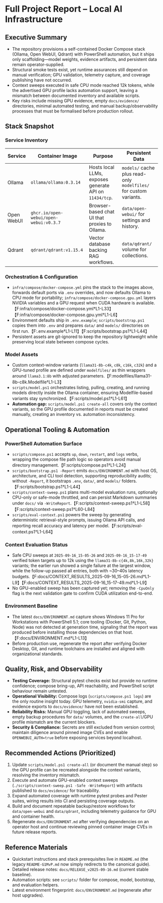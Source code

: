 # Full Project Report – Local AI Infrastructure

## Executive Summary
- The repository provisions a self-contained Docker Compose stack (Ollama, Open WebUI, Qdrant) with PowerShell automation, but it ships only scaffolding—model weights, evidence artifacts, and persistent data remain operator-supplied.
- Structural smoke tests exist, yet runtime assurances still depend on manual verification; GPU validation, telemetry capture, and coverage publishing have not occurred.
- Context sweeps executed in safe CPU mode reached 12k tokens, while the advertised GPU profile lacks automation support, leaving a mismatch between documented inventory and available scripts.
- Key risks include missing GPU evidence, empty `docs/evidence/` directories, minimal automated testing, and manual backup/observability processes that must be formalised before production rollout.

## Stack Snapshot

### Service Inventory
| Service | Container Image | Purpose | Persistent Data |
|---------|-----------------|---------|-----------------|
| Ollama | `ollama/ollama:0.3.14` | Hosts local LLMs, exposes generate API on `11434/tcp`. | `models/` cache plus read-only `modelfiles/` for custom variants. |
| Open WebUI | `ghcr.io/open-webui/open-webui:v0.3.7` | Browser-based chat UI that proxies to Ollama. | `data/open-webui/` for settings and history. |
| Qdrant | `qdrant/qdrant:v1.15.4` | Vector database backing RAG workflows. | `data/qdrant/` volume for collections. |

### Orchestration & Configuration
- `infra/compose/docker-compose.yml` pins the stack to the images above, forwards default ports via `.env` overrides, and now defaults Ollama to CPU mode for portability; `infra/compose/docker-compose.gpu.yml` layers NVIDIA variables and a GPU request when CUDA hardware is available.【F:infra/compose/docker-compose.yml†L1-L33】【F:infra/compose/docker-compose.gpu.yml†L1-L6】
- Environment defaults ship in `.env.example`; `scripts/bootstrap.ps1` copies them into `.env` and prepares `data/` and `models/` directories on first run.【F:.env.example†L1-L11】【F:scripts/bootstrap.ps1†L1-L44】
- Persistent assets are git-ignored to keep the repository lightweight while preserving local state between compose cycles.

### Model Assets
- Custom context-window variants (`llama31-8b-c4k`, `c8k`, `c16k`, `c32k`) and a GPU-tuned profile are defined under `modelfiles/` as thin wrappers around `llama3.1:8b` with adjusted parameters.【F:modelfiles/llama31-8b-c8k.Modelfile†L1-L3】
- `scripts/model.ps1` orchestrates listing, pulling, creating, and running models directly inside the Ollama container, ensuring Modelfile-based variants stay synchronized.【F:scripts/model.ps1†L1-L61】
- **Automation gap:** `scripts/model.ps1 create-all` covers only the context variants, so the GPU profile documented in reports must be created manually, creating an inventory vs. automation inconsistency.

## Operational Tooling & Automation

### PowerShell Automation Surface
- `scripts/compose.ps1` accepts `up`, `down`, `restart`, and `logs` verbs, wrapping the compose file path logic so operators avoid manual directory management.【F:scripts/compose.ps1†L1-L24】
- `scripts/bootstrap.ps1 -Report` emits `docs/ENVIRONMENT.md` with host OS, architecture, and CLI tool detection, supporting reproducibility audits; without `-Report`, it bootstraps `.env`, `data/`, and `models/` folders.【F:scripts/bootstrap.ps1†L1-L44】
- `scripts/context-sweep.ps1` plans multi-model evaluation runs, optionally CPU-only or safe-mode throttled, and can persist Markdown summaries under `docs/` via `-WriteReport`.【F:scripts/context-sweep.ps1†L1-L58】【F:scripts/context-sweep.ps1†L60-L84】
- `scripts/eval-context.ps1` powers the sweep by generating deterministic retrieval-style prompts, issuing Ollama API calls, and reporting recall accuracy and latency per model.【F:scripts/eval-context.ps1†L1-L64】

### Context Evaluation Status
- Safe CPU sweeps at `2025-09-16_15-05-26` and `2025-09-16_15-17-49` verified token targets up to 12k using the `llama31-8b-c{4k,8k,16k,32k}` variants; the earlier run showed a single failure at the largest window, while the follow-up passed all entries, both with ~30–40s latency budgets.【F:docs/CONTEXT_RESULTS_2025-09-16_15-05-26.md†L1-L9】【F:docs/CONTEXT_RESULTS_2025-09-16_15-17-49.md†L1-L9】
- No GPU-enabled sweep has been captured yet; removing the `-CpuOnly` flag is the next validation gate to confirm CUDA utilization end-to-end.

### Environment Baseline
- The latest `docs/ENVIRONMENT.md` capture shows Windows 11 Pro for Workstations with PowerShell 5.1; core tooling (Docker, Git, Python, Node) was not detected at generation time, signaling that the report was produced before installing those dependencies on that host.【F:docs/ENVIRONMENT.md†L1-L13】
- Before production use, regenerate the report after verifying Docker Desktop, Git, and runtime toolchains are installed and aligned with organizational standards.

## Quality, Risk, and Observability
- **Testing Coverage:** Structural pytest checks exist but provide no runtime confidence; compose bring-up, API reachability, and PowerShell script behaviour remain untested.
- **Operational Visibility:** Compose logs (`scripts/compose.ps1 logs`) are the only routine insight today. GPU telemetry, `nvidia-smi` capture, and evidence exports to `docs/evidence/` have not been established.
- **Reliability Risks:** Manual GPU toggling, lack of automated sweeps, empty backup procedures for `data/` volumes, and the `create-all`/GPU profile mismatch are the current blockers.
- **Security & Compliance:** Secrets are still excluded from version control; maintain diligence around pinned image CVEs and enable `OPENWEBUI_AUTH=true` before exposing services beyond localhost.

## Recommended Actions (Prioritized)
1. Update `scripts/model.ps1 create-all` (or document the manual step) so the GPU profile can be recreated alongside the context variants, resolving the inventory mismatch.
2. Execute and automate GPU-enabled context sweeps (`./scripts/context-sweep.ps1 -Safe -WriteReport`) with artifacts published to `docs/evidence/` for traceability.
3. Expand automated coverage with runtime pytest probes and Pester suites, wiring results into CI and persisting coverage outputs.
4. Build and document repeatable backup/restore workflows for `data/open-webui` and `data/qdrant`, including telemetry guidance for GPU and container health.
5. Regenerate `docs/ENVIRONMENT.md` after verifying dependencies on an operator host and continue reviewing pinned container image CVEs in future release reports.

## Reference Materials
- Quickstart instructions and stack prerequisites live in `README.md` (the legacy `README-G1MvP.md` now simply redirects to the canonical guide).
- Detailed release notes: `docs/RELEASE_v2025-09-16.md` (current stable baseline).
- Automation scripts: see `scripts/` folder for compose, model, bootstrap, and evaluation helpers.
- Latest environment fingerprint: `docs/ENVIRONMENT.md` (regenerate after host upgrades).
